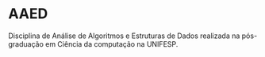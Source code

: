 # AAED
Disciplina de Análise de Algoritmos e Estruturas de Dados realizada na pós-graduação em Ciência da computação na UNIFESP.
